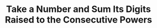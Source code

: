 <div align = "center">

# Take a Number and Sum Its Digits Raised to the Consecutive Powers

</div>
